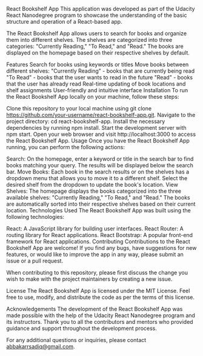 React Bookshelf App
This application was developed as part of the Udacity React Nanodegree program to showcase the understanding of the basic structure and operation of a React-based app.

The React Bookshelf App allows users to search for books and organize them into different shelves. The shelves are categorized into three categories: "Currently Reading," "To Read," and "Read." The books are displayed on the homepage based on their respective shelves by default.

Features
Search for books using keywords or titles
Move books between different shelves:
"Currently Reading" - books that are currently being read
"To Read" - books that the user wants to read in the future
"Read" - books that the user has already read
Real-time updating of book locations and shelf assignments
User-friendly and intuitive interface
Installation
To run the React Bookshelf App locally on your machine, follow these steps:

Clone this repository to your local machine using git clone https://github.com/your-username/react-bookshelf-app.git.
Navigate to the project directory: cd react-bookshelf-app.
Install the necessary dependencies by running npm install.
Start the development server with npm start.
Open your web browser and visit http://localhost:3000 to access the React Bookshelf App.
Usage
Once you have the React Bookshelf App running, you can perform the following actions:

Search: On the homepage, enter a keyword or title in the search bar to find books matching your query. The results will be displayed below the search bar.
Move Books: Each book in the search results or on the shelves has a dropdown menu that allows you to move it to a different shelf. Select the desired shelf from the dropdown to update the book's location.
View Shelves: The homepage displays the books categorized into the three available shelves: "Currently Reading," "To Read," and "Read." The books are automatically sorted into their respective shelves based on their current location.
Technologies Used
The React Bookshelf App was built using the following technologies:

React: A JavaScript library for building user interfaces.
React Router: A routing library for React applications.
React Bootstrap: A popular front-end framework for React applications.
Contributing
Contributions to the React Bookshelf App are welcome! If you find any bugs, have suggestions for new features, or would like to improve the app in any way, please submit an issue or a pull request.

When contributing to this repository, please first discuss the change you wish to make with the project maintainers by creating a new issue.

License
The React Bookshelf App is licensed under the MIT License. Feel free to use, modify, and distribute the code as per the terms of this license.

Acknowledgements
The development of the React Bookshelf App was made possible with the help of the Udacity React Nanodegree program and its instructors. Thank you to all the contributors and mentors who provided guidance and support throughout the development process.

For any additional questions or inquiries, please contact abbakarrsadiq@gmail.com.
